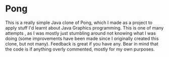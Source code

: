 Pong
====

This is a really simple Java clone of Pong, which I made as a project to apply stuff I'd learnt about Java Graphics programming. This is one of many attempts , as I was mostly just stumbling around not knowing what I was doing (some improvements have been made since I originally created this clone, but not many). Feedback is great if you have any. Bear in mind that the code is if anything overly commented, mostly for my own purposes. 
 
